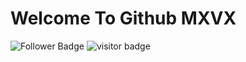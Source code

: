 # Welcome To Github MXVX 
![Follower Badge](https://img.shields.io/github/followers/MXVXID)
![visitor badge](https://visitor-badge.glitch.me/badge?page_id=MXVXID.visitor-badge)
